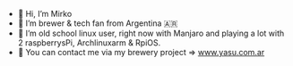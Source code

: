 - 👋 Hi, I’m Mirko
- 👀 I’m brewer & tech fan from Argentina 🇦🇷
- 🌱 I’m old school linux user, right now with Manjaro and playing a lot with 2 raspberrysPi, Archlinuxarm & RpiOS.
- 🍺 You can contact me via my brewery project => www.yasu.com.ar
